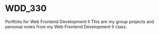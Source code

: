 # WDD_330
Portfolio for Web Frontend Development II
This are my group projects and personal notes from my Web Frontend Development II class.
